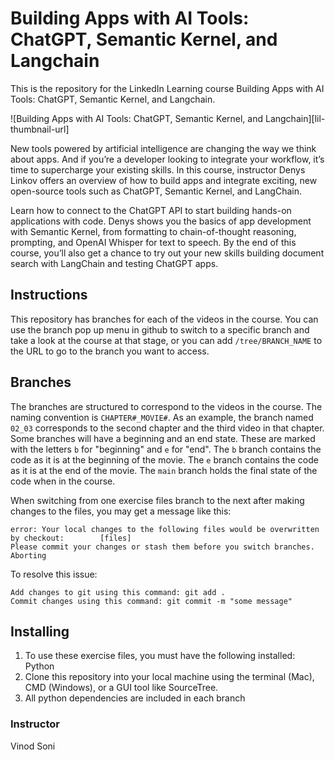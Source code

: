 # Building Apps with AI Tools: ChatGPT, Semantic Kernel, and Langchain
This is the repository for the LinkedIn Learning course Building Apps with AI Tools: ChatGPT, Semantic Kernel, and Langchain.

![Building Apps with AI Tools: ChatGPT, Semantic Kernel, and Langchain][lil-thumbnail-url] 

New tools powered by artificial intelligence are changing the way we think about apps. And if you’re a developer looking to integrate your workflow, it’s time to supercharge your existing skills. In this course, instructor Denys Linkov offers an overview of how to build apps and integrate exciting, new open-source tools such as ChatGPT, Semantic Kernel, and LangChain.

Learn how to connect to the ChatGPT API to start building hands-on applications with code. Denys shows you the basics of app development with Semantic Kernel, from formatting to chain-of-thought reasoning, prompting, and OpenAI Whisper for text to speech. By the end of this course, you’ll also get a chance to try out your new skills building document search with LangChain and testing ChatGPT apps.



## Instructions
This repository has branches for each of the videos in the course. You can use the branch pop up menu in github to switch to a specific branch and take a look at the course at that stage, or you can add `/tree/BRANCH_NAME` to the URL to go to the branch you want to access.

## Branches
The branches are structured to correspond to the videos in the course. The naming convention is `CHAPTER#_MOVIE#`. As an example, the branch named `02_03` corresponds to the second chapter and the third video in that chapter. 
Some branches will have a beginning and an end state. These are marked with the letters `b` for "beginning" and `e` for "end". The `b` branch contains the code as it is at the beginning of the movie. The `e` branch contains the code as it is at the end of the movie. The `main` branch holds the final state of the code when in the course.

When switching from one exercise files branch to the next after making changes to the files, you may get a message like this:

    error: Your local changes to the following files would be overwritten by checkout:        [files]
    Please commit your changes or stash them before you switch branches.
    Aborting

To resolve this issue:
	
    Add changes to git using this command: git add .
	Commit changes using this command: git commit -m "some message"

## Installing
1. To use these exercise files, you must have the following installed: Python
2. Clone this repository into your local machine using the terminal (Mac), CMD (Windows), or a GUI tool like SourceTree.
3. All python dependencies are included in each branch


### Instructor

Vinod Soni
